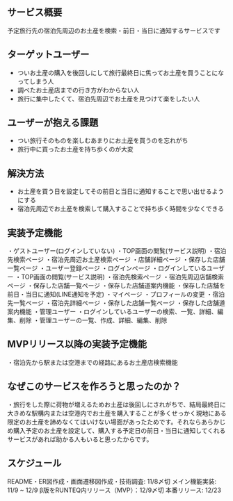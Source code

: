 ## サービス概要
予定旅行先の宿泊先周辺のお土産を検索・前日・当日に通知するサービスです
## ターゲットユーザー
- ついお土産の購入を後回しにして旅行最終日に焦ってお土産を買うことになってしまう人
- 調べたお土産店までの行き方がわからない人
- 旅行に集中したくて、宿泊先周辺でお土産を見つけて楽をしたい人
## ユーザーが抱える課題
- つい旅行そのものを楽しむあまりにお土産を買うのを忘れがち
- 旅行中に買ったお土産を持ち歩くのが大変
## 解決方法
- お土産を買う日を設定してその前日と当日に通知することで思い出せるようにする
- 宿泊先周辺でお土産を検索して購入することで持ち歩く時間を少なくできる
## 実装予定機能
・ゲストユーザー(ログインしていない)
  ・TOP画面の閲覧(サービス説明)
  ・宿泊先検索ページ
  ・宿泊先周辺お土産検索ページ
    ・店舗詳細ページ
  ・保存した店舗一覧ページ
  ・ユーザー登録ページ
  ・ログインページ
・ログインしているユーザー
  ・TOP画面の閲覧(サービス説明)
  ・宿泊先検索ページ
    ・宿泊先周辺店舗検索ページ
      ・保存した店舗一覧ページ
        ・保存した店舗道案内機能
  ・保存した店舗を前日・当日に通知(LINE通知を予定)
  ・マイページ
    ・プロフィールの変更
    ・宿泊先一覧ページ
      ・宿泊先詳細ページ
        ・保存した店舗一覧ページ
          ・保存した店舗道案内機能
・管理ユーザー
  ・ログインしているユーザーの検索、一覧、詳細、編集、削除
  ・管理ユーザーの一覧、作成、詳細、編集、削除
## MVPリリース以降の実装予定機能
・宿泊先から駅または空港までの経路にあるお土産店検索機能
## なぜこのサービスを作ろうと思ったのか？
・旅行をした際に荷物が増えるためお土産は後回しにされがちで、結局最終日に大きめな駅構内または空港内でお土産を購入することが多くせっかく現地にある限定のお土産を諦めなくてはいけない場面があったためです。それならあらかじめ購入予定のお土産を設定して、購入する予定日の前日・当日に通知してくれるサービスがあれば助かる人もいると思ったからです。
## スケジュール
README・ER図作成・画面遷移図作成・技術調査: 11/8〆切
メイン機能実装: 11/9 ~ 12/9
β版をRUNTEQ内リリース（MVP）：12/9〆切
本番リリース: 12/23
